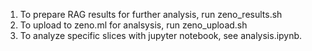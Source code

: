 1. To prepare RAG results for further analysis, run zeno_results.sh
2. To upload to zeno.ml for analsysis, run zeno_upload.sh
3. To analyze specific slices with jupyter notebook, see analysis.ipynb.